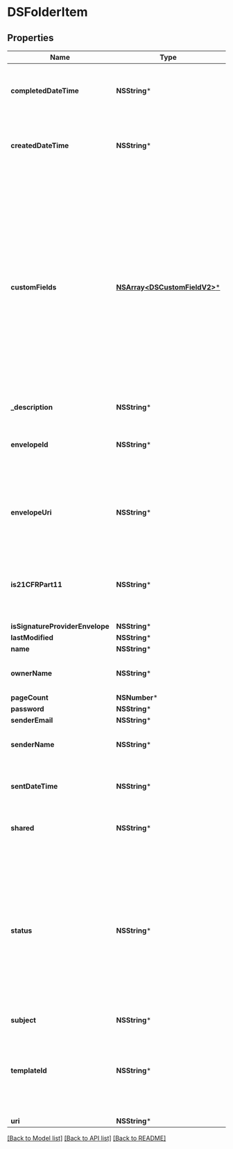 # DSFolderItem

## Properties
Name | Type | Description | Notes
------------ | ------------- | ------------- | -------------
**completedDateTime** | **NSString*** | Specifies the date and time this item was completed. | [optional] 
**createdDateTime** | **NSString*** | Indicates the date and time the item was created. | [optional] 
**customFields** | [**NSArray&lt;DSCustomFieldV2&gt;***](DSCustomFieldV2.md) | An optional array of strings that allows the sender to provide custom data about the recipient. This information is returned in the envelope status but otherwise not used by DocuSign. Each customField string can be a maximum of 100 characters. | [optional] 
**_description** | **NSString*** |  | [optional] 
**envelopeId** | **NSString*** | The envelope ID of the envelope status that failed to post. | [optional] 
**envelopeUri** | **NSString*** | Contains a URI for an endpoint that you can use to retrieve the envelope or envelopes. | [optional] 
**is21CFRPart11** | **NSString*** | When set to **true**, indicates that this module is enabled on the account. | [optional] 
**isSignatureProviderEnvelope** | **NSString*** |  | [optional] 
**lastModified** | **NSString*** |  | [optional] 
**name** | **NSString*** |  | [optional] 
**ownerName** | **NSString*** | Name of the envelope owner. | [optional] 
**pageCount** | **NSNumber*** |  | [optional] 
**password** | **NSString*** |  | [optional] 
**senderEmail** | **NSString*** |  | [optional] 
**senderName** | **NSString*** | Name of the envelope sender. | [optional] 
**sentDateTime** | **NSString*** | The date and time the envelope was sent. | [optional] 
**shared** | **NSString*** | When set to **true**, this custom tab is shared. | [optional] 
**status** | **NSString*** | Indicates the envelope status. Valid values are:  * sent - The envelope is sent to the recipients.  * created - The envelope is saved as a draft and can be modified and sent later. | [optional] 
**subject** | **NSString*** |  | [optional] 
**templateId** | **NSString*** | The unique identifier of the template. If this is not provided, DocuSign will generate a value.  | [optional] 
**uri** | **NSString*** |  | [optional] 

[[Back to Model list]](../README.md#documentation-for-models) [[Back to API list]](../README.md#documentation-for-api-endpoints) [[Back to README]](../README.md)


